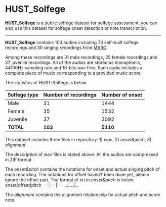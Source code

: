 # HUST_Solfege

**HUST_Solfege** is a public solfege dataset for solfege assessment, you can also use this dataset for solfege onset detection or note transcription.

------------------------------------------------------------------------------
**HUST_Solfege** contains 103 audios  including 73 self-built solfege recordings and 30 singing recordings from [MARG](http://marg.snu.ac.kr/automatic-music-transcription/?doing_wp_cron=1554862378.4888939857482910156250).

Among these recordings are 31 male recordings, 35 female recordings and 37 juvenile  recordings. All of the audios are stored as monophonic, 44100Hz sampling rate and 16-bits wav files. Each audio includes  a complete piece of music corresponding to a provided music score.

The statistics of HUST-Solfege is below.

Solfege type|Number of recordings|Number of onset
---|---|---
Male|31|1444
Female|35|1532
Juvenile|37|2092
**TOTAL**|**103**|**5110**



This dataset includes three files in repository: 1) *wav*, 2) *onset&pitch*, 3) *alignment*.

The description of wav files is stated above. All the audios are  compressed in ZIP format.

The *onset&pitch* contains the notations for onset and actual singing pitch of each recording. The notations for offset haven't been done yet, please ignore the offset part.
The format of txt in *onset&pitch* is below.
onset|offset|pitch
---|---|---
...|...|...

The *alignment* contains the alignment relationship for actual pitch and score note. 

